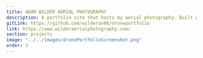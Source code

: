 ```yaml
---
title: ADAM WILDER AERIAL PHOTOGRAPHY
description: A portfolio site that hosts my aerial photography. Built with React. My first ever web site.
gitLink: https://github.com/wilderav86/droneportfolio
link: https://www.wilderaerialphotography.com/
section: projects
image: "../../images/dronePortfolioScreenshot.png"
order: 3
---
```

